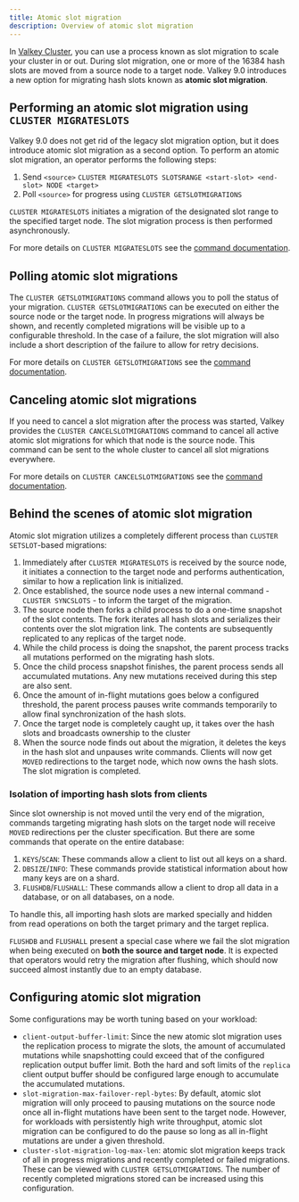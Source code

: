 ```yaml
---
title: Atomic slot migration
description: Overview of atomic slot migration
---
```


In [Valkey Cluster](cluster-spec.md), you can use a process known as slot
migration to scale your cluster in or out. During slot migration, one or more of
the 16384 hash slots are moved from a source node to a target node. Valkey 9.0
introduces a new option for migrating hash slots known as **atomic slot
migration**.

## Performing an atomic slot migration using `CLUSTER MIGRATESLOTS`

Valkey 9.0 does not get rid of the legacy slot migration option, but it does
introduce atomic slot migration as a second option. To perform an atomic slot
migration, an operator performs the following steps:

1. Send `<source>`
   `CLUSTER MIGRATESLOTS SLOTSRANGE <start-slot> <end-slot> NODE <target>`
2. Poll `<source>` for progress using `CLUSTER GETSLOTMIGRATIONS`

`CLUSTER MIGRATESLOTS` initiates a migration of the designated slot range to the
specified target node. The slot migration process is then performed
asynchronously.

For more details on `CLUSTER MIGRATESLOTS` see the
[command documentation](../commands/cluster-migrateslots.md).

## Polling atomic slot migrations

The `CLUSTER GETSLOTMIGRATIONS` command allows you to poll the status of your
migration. `CLUSTER GETSLOTMIGRATIONS` can be executed on either the source node
or the target node. In progress migrations will always be shown, and recently
completed migrations will be visible up to a configurable threshold. In the case
of a failure, the slot migration will also include a short description of the
failure to allow for retry decisions.

For more details on `CLUSTER GETSLOTMIGRATIONS` see the
[command documentation](../commands/cluster-getslotmigrations.md).

## Canceling atomic slot migrations

If you need to cancel a slot migration after the process was started, Valkey
provides the `CLUSTER CANCELSLOTMIGRATIONS` command to cancel all active atomic
slot migrations for which that node is the source node. This command can be sent
to the whole cluster to cancel all slot migrations everywhere.

For more details on `CLUSTER CANCELSLOTMIGRATIONS` see the
[command documentation](../commands/cluster-cancelslotmigrations.md).

## Behind the scenes of atomic slot migration

Atomic slot migration utilizes a completely different process than
`CLUSTER SETSLOT`-based migrations:

1. Immediately after `CLUSTER MIGRATESLOTS` is received by the source node, it
   initiates a connection to the target node and performs authentication,
   similar to how a replication link is initialized.
2. Once established, the source node uses a new internal command -
   `CLUSTER SYNCSLOTS` - to inform the target of the migration.
3. The source node then forks a child process to do a one-time snapshot of the
   slot contents. The fork iterates all hash slots and serializes their contents
   over the slot migration link. The contents are subsequently replicated to any
   replicas of the target node.
4. While the child process is doing the snapshot, the parent process tracks all
   mutations performed on the migrating hash slots.
5. Once the child process snapshot finishes, the parent process sends all
   accumulated mutations. Any new mutations received during this step are also
   sent.
6. Once the amount of in-flight mutations goes below a configured threshold, the
   parent process pauses write commands temporarily to allow final
   synchronization of the hash slots.
7. Once the target node is completely caught up, it takes over the hash slots
   and broadcasts ownership to the cluster
8. When the source node finds out about the migration, it deletes the keys in
   the hash slot and unpauses write commands. Clients will now get `MOVED`
   redirections to the target node, which now owns the hash slots. The slot
   migration is completed.

### Isolation of importing hash slots from clients

Since slot ownership is not moved until the very end of the migration, commands
targeting migrating hash slots on the target node will receive `MOVED`
redirections per the cluster specification. But there are some commands that
operate on the entire database:

1. `KEYS`/`SCAN`: These commands allow a client to list out all keys on a shard.
2. `DBSIZE`/`INFO`: These commands provide statistical information about how
   many keys are on a shard.
3. `FLUSHDB`/`FLUSHALL`: These commands allow a client to drop all data in a
   database, or on all databases, on a node.

To handle this, all importing hash slots are marked specially and hidden from
read operations on both the target primary and the target replica.

`FLUSHDB` and `FLUSHALL` present a special case where we fail the slot migration
when being executed on **both the source and target node**. It is expected that
operators would retry the migration after flushing, which should now succeed
almost instantly due to an empty database.

## Configuring atomic slot migration

Some configurations may be worth tuning based on your workload:

- `client-output-buffer-limit`: Since the new atomic slot migration uses the
  replication process to migrate the slots, the amount of accumulated mutations
  while snapshotting could exceed that of the configured replication output
  buffer limit. Both the hard and soft limits of the `replica` client output
  buffer should be configured large enough to accumulate the accumulated
  mutations.
- `slot-migration-max-failover-repl-bytes`: By default, atomic slot migration
  will only proceed to pausing mutations on the source node once all in-flight
  mutations have been sent to the target node. However, for workloads with
  persistently high write throughput, atomic slot migration can be configured to
  do the pause so long as all in-flight mutations are under a given threshold.
- `cluster-slot-migration-log-max-len`: atomic slot migration keeps track of all
  in progress migrations and recently completed or failed migrations. These can
  be viewed with `CLUSTER GETSLOTMIGRATIONS`. The number of recently completed
  migrations stored can be increased using this configuration.
